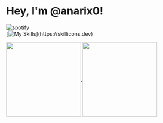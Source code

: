 # Hey, I'm @anarix0!
![spotify](https://img.shields.io/badge/dynamic/json?url=https%3A%2F%2Fapi.lanyard.rest%2Fv1%2Fusers%2F681177693831823363&query=data.spotify.song&logo=spotify&logoColor=white&label=listening%20to&color=1db954)
<br>
[![My Skills](https://skillicons.dev/icons?i=windows,vscode,github,py,discord,figma,)](https://skillicons.dev)

<a href="https://github.com/anuraghazra/github-readme-stats">
  <img height=200 align="center" src="https://github-readme-stats.vercel.app/api?username=anarix0&show_icons=true&theme=dark" />
</a>
<a href="https://github.com/anuraghazra/convoychat">
  <img height=200 align="center" src="https://github-readme-stats.vercel.app/api/top-langs/?username=anarix0&size_weight=0.5&count_weight=0.5&theme=dark" />
</a>
